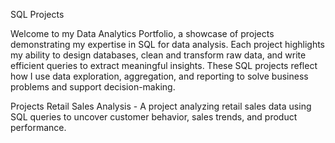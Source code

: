 SQL Projects

Welcome to my Data Analytics Portfolio, a showcase of projects demonstrating my expertise in SQL for data analysis. Each project highlights my ability to design databases, clean and transform raw data, and write efficient queries to extract meaningful insights. These SQL projects reflect how I use data exploration, aggregation, and reporting to solve business problems and support decision-making.

Projects
Retail Sales Analysis - A project analyzing retail sales data using SQL queries to uncover customer behavior, sales trends, and product performance.

